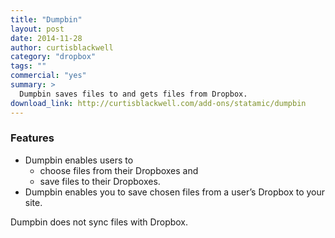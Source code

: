 ```yaml
---
title: "Dumpbin"
layout: post
date: 2014-11-28
author: curtisblackwell
category: "dropbox"
tags: ""
commercial: "yes"
summary: >
  Dumpbin saves files to and gets files from Dropbox.
download_link: http://curtisblackwell.com/add-ons/statamic/dumpbin
---
```


### Features
- Dumpbin enables users to
  - choose files from their Dropboxes and
  - save files to their Dropboxes.
- Dumpbin enables you to save chosen files from a user’s Dropbox to your site.

Dumpbin does not sync files with Dropbox.
